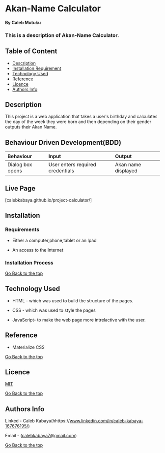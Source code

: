 # Akan-Name Calculator


#### By Caleb Mutuku

### This is a description of Akan-Name Calculator.

## Table of Content

+ [Description](#description)
+ [Installation Requirement](#Installation)
+ [Technology Used](#technology-used)
+ [Reference](#reference)
+ [Licence](#licence)
+ [Authors Info](#author-Info)

## Description
<p>This project is a web application that takes a user's birthday and calculates the day of the week they were born and then depending on their gender outputs their Akan Name. 
</p>

## Behaviour Driven Development(BDD)
|Behaviour| Input| Output|
|:--------|:-----|:------|
|Dialog box opens| User enters required credentials| Akan name displayed|
## Live Page 
[calebkabaya.github.io/project-calculator/]
## Installation

### Requirements

* Either a computer,phone,tablet or an Ipad

* An access to the Internet

### Installation Process

[Go Back to the top](#portfolio)
## Technology Used
* HTML - which was used to build the structure of the pages.

* CSS - which was used to style the pages
* JavaScript- to make the web page more intrelactive with the user.

## Reference
* Materialize CSS

[Go Back to the top](#portfolio)

## Licence

[MIT](LICENSE)


[Go Back to the top](#portfolio)

## Authors Info
Linked - Caleb Kabaya(hhttps://www.linkedin.com/in/caleb-kabaya-167676195/)

Email - (calebkabaya7@gmail.com)

[Go Back to the top](#portfolio)